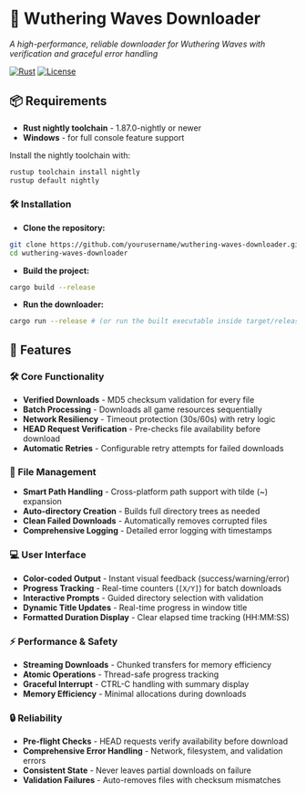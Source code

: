 # 🌊 Wuthering Waves Downloader

*A high-performance, reliable downloader for Wuthering Waves with verification and graceful error handling*

[![Rust](https://img.shields.io/badge/Rust-1.87.0--nightly-orange?logo=rust)](https://www.rust-lang.org/)
[![License](https://img.shields.io/badge/License-MIT-blue)](LICENSE)

## 📦 Requirements
- **Rust nightly toolchain** - 1.87.0-nightly or newer
- **Windows** - for full console feature support

Install the nightly toolchain with:
```bash
rustup toolchain install nightly
rustup default nightly
```

### 🛠️ Installation
- **Clone the repository:**
```bash
git clone https://github.com/yourusername/wuthering-waves-downloader.git
cd wuthering-waves-downloader
```
- **Build the project:**
```bash
cargo build --release
```
- **Run the downloader:**
```bash
cargo run --release # (or run the built executable inside target/release/)
```

## 🚀 Features

### 🛠️ Core Functionality
- **Verified Downloads** - MD5 checksum validation for every file
- **Batch Processing** - Downloads all game resources sequentially
- **Network Resiliency** - Timeout protection (30s/60s) with retry logic
- **HEAD Request Verification** - Pre-checks file availability before download
- **Automatic Retries** - Configurable retry attempts for failed downloads

### 📂 File Management
- **Smart Path Handling** - Cross-platform path support with tilde (~) expansion
- **Auto-directory Creation** - Builds full directory trees as needed
- **Clean Failed Downloads** - Automatically removes corrupted files
- **Comprehensive Logging** - Detailed error logging with timestamps

### 💻 User Interface
- **Color-coded Output** - Instant visual feedback (success/warning/error)
- **Progress Tracking** - Real-time counters (`[X/Y]`) for batch downloads  
- **Interactive Prompts** - Guided directory selection with validation
- **Dynamic Title Updates** - Real-time progress in window title
- **Formatted Duration Display** - Clear elapsed time tracking (HH:MM:SS)

### ⚡ Performance & Safety
- **Streaming Downloads** - Chunked transfers for memory efficiency
- **Atomic Operations** - Thread-safe progress tracking
- **Graceful Interrupt** - CTRL-C handling with summary display
- **Memory Efficiency** - Minimal allocations during downloads

### 🔒 Reliability
- **Pre-flight Checks** - HEAD requests verify availability before download
- **Comprehensive Error Handling** - Network, filesystem, and validation errors
- **Consistent State** - Never leaves partial downloads on failure
- **Validation Failures** - Auto-removes files with checksum mismatches